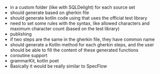 - in a custom folder (like with SQLDelight) for each source set
- should generate based on gherkin file
- should generate kotlin code using that uses the official test library
- need to set some rules with the syntax, like allowed characters and maximum character count (based
  on the test library)
- publishing
- if two steps are the same in the gherkin file, they have common name
- should generate a Kotlin method for each gherkin steps, and the user should be able to fill the
  content of these generated functions
- coroutine support
- grammarKit, kotlin poet
- Basically it would be really similar to SpecFlow
